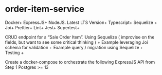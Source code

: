 # order-item-service

Docker+
ExpressJS+
NodeJS. Latest LTS Version+
Typescript+
Sequelize +
Joi+
Prettier+
Lint+
Jest+
Supertest+


CRUD endpoint for a “Sale Order Item”. Using Sequelize ( improvise on the fields, but want to see some critical thinking ) +
Example leveraging Joi schema for validation +
Example query / migration using Sequelize +
Testing +


Create a docker-compose to orchestrate the following
ExpressJS API from Step 1
Postgres >= 13